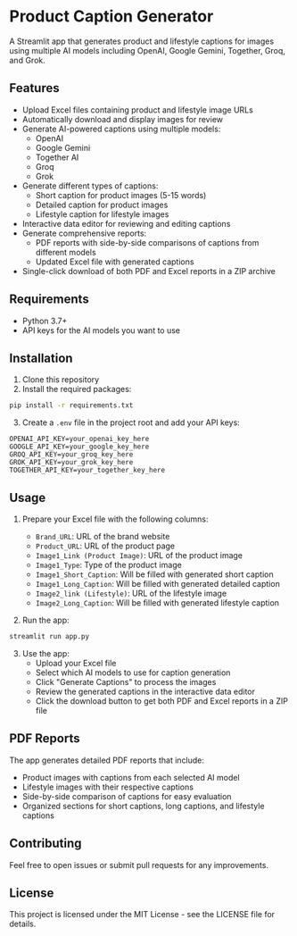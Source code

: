 # Product Caption Generator

A Streamlit app that generates product and lifestyle captions for images using multiple AI models including OpenAI, Google Gemini, Together, Groq, and Grok.

## Features
- Upload Excel files containing product and lifestyle image URLs
- Automatically download and display images for review
- Generate AI-powered captions using multiple models:
  - OpenAI
  - Google Gemini
  - Together AI
  - Groq
  - Grok
- Generate different types of captions:
  - Short caption for product images (5-15 words)
  - Detailed caption for product images
  - Lifestyle caption for lifestyle images
- Interactive data editor for reviewing and editing captions
- Generate comprehensive reports:
  - PDF reports with side-by-side comparisons of captions from different models
  - Updated Excel file with generated captions
- Single-click download of both PDF and Excel reports in a ZIP archive

## Requirements
- Python 3.7+
- API keys for the AI models you want to use

## Installation
1. Clone this repository
2. Install the required packages:
```bash
pip install -r requirements.txt
```

3. Create a `.env` file in the project root and add your API keys:
```
OPENAI_API_KEY=your_openai_key_here
GOOGLE_API_KEY=your_google_key_here
GROQ_API_KEY=your_groq_key_here
GROK_API_KEY=your_grok_key_here
TOGETHER_API_KEY=your_together_key_here
```

## Usage
1. Prepare your Excel file with the following columns:
   - `Brand_URL`: URL of the brand website
   - `Product_URL`: URL of the product page
   - `Image1_Link (Product Image)`: URL of the product image
   - `Image1_Type`: Type of the product image
   - `Image1_Short_Caption`: Will be filled with generated short caption
   - `Image1_Long_Caption`: Will be filled with generated detailed caption
   - `Image2_link (Lifestyle)`: URL of the lifestyle image
   - `Image2_Long_Caption`: Will be filled with generated lifestyle caption

2. Run the app:
```bash
streamlit run app.py
```

3. Use the app:
   - Upload your Excel file
   - Select which AI models to use for caption generation
   - Click "Generate Captions" to process the images
   - Review the generated captions in the interactive data editor
   - Click the download button to get both PDF and Excel reports in a ZIP file

## PDF Reports
The app generates detailed PDF reports that include:
- Product images with captions from each selected AI model
- Lifestyle images with their respective captions
- Side-by-side comparison of captions for easy evaluation
- Organized sections for short captions, long captions, and lifestyle captions

## Contributing
Feel free to open issues or submit pull requests for any improvements.

## License
This project is licensed under the MIT License - see the LICENSE file for details.
